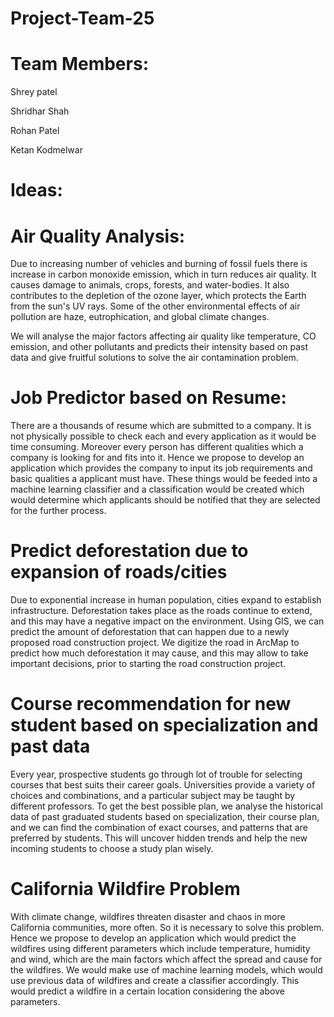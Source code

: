 # Project-Team-25
# Team Members:

Shrey patel

Shridhar Shah

Rohan Patel

Ketan Kodmelwar



# Ideas:

# Air Quality Analysis:

Due to increasing number of vehicles and burning of fossil fuels there is increase in carbon monoxide emission, which in turn reduces air quality. It causes damage to animals, crops, forests, and water-bodies. It also contributes to the depletion of the ozone layer, which protects the Earth from the sun's UV rays. Some of the other environmental effects of air pollution are haze, eutrophication, and global climate changes.   

We will analyse the major factors affecting air quality like temperature, CO emission, and other pollutants and predicts their intensity based on past data and give fruitful solutions to solve the air contamination problem. 

# Job Predictor based on Resume:
   
There are a thousands of resume which are submitted to a company. It is not physically possible to check each and every application as it would be time consuming. Moreover every person has different qualities which a company is looking for and fits into it.  Hence we propose to develop an application which provides the company to input its job requirements and basic qualities a applicant must have. These things would be feeded into a machine learning classifier and a classification would be created which would determine which applicants should be notified that they are selected for the further process. 

# Predict deforestation due to expansion of roads/cities

Due to exponential increase in human population, cities expand to establish infrastructure. Deforestation takes place as the roads continue to extend, and this may have a negative impact on the environment. Using GIS, we can predict the amount of deforestation that can happen due to a newly proposed road construction project. We digitize the road in ArcMap to predict how much deforestation it may cause, and this may allow to take important decisions, prior to starting the road construction project. 

# Course recommendation for new student based on specialization and past data

Every year, prospective students go through lot of trouble for selecting courses that best suits their career goals. Universities provide a variety of choices and combinations, and a particular subject may be taught by different professors. To get the best possible plan, we analyse the historical data of past graduated students based on specialization, their course plan, and we can find the combination of exact courses, and patterns that are preferred by students. This will uncover hidden trends and help the new incoming students to choose a study plan wisely.

# California Wildfire Problem

With climate change, wildfires threaten disaster and chaos in more California communities, more often. So it is necessary to solve this problem. Hence we propose to develop an application which would predict the wildfires using different parameters which include temperature, humidity and wind, which are the main factors which affect the spread and cause for the wildfires. We would make use of machine learning models, which would use previous data of wildfires and create a classifier accordingly. This would predict a wildfire in a certain location considering the above parameters.
